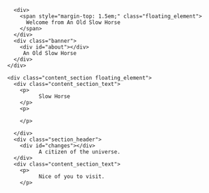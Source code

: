 <html xmlns="http://www.w3.org/1999/xhtml">
  
  <head>
    <meta http-equiv="Content-Type" content="text/html; charset=UTF-8" />
    <title>Wlcome for an Old Slow Horse</title>
    <style type="text/css" media="screen">
  * {
    margin: 0px 0px 0px 0px;
    padding: 0px 0px 0px 0px;
  }

  body, html {
    padding: 3px 3px 3px 3px;

    background-color: #D8DBE2;

    font-family: sans-serif;
    font-size: 11pt;
    text-align: center;
  }

  div.main_page {
    position: relative;
    display: table;

    width: 800px;

    margin-bottom: 3px;
    margin-left: auto;
    margin-right: auto;
    padding: 0px 0px 0px 0px;

    border-width: 2px;
    border-color: #212738;
    border-style: solid;

    background-color: #FFFFFF;

    text-align: center;
  }

  div.page_header {
    height: 180px;
    width: 100%;

    background-color: #F5F6F7;
  }

  div.page_header span {
    margin: 15px 0px 0px 50px;

    font-size: 180%;
    font-weight: bold;
  }

  div.banner {
    padding: 9px 6px 9px 6px;
    background-color: #2A9DF4;
    color: #FFFFFF;
    font-weight: bold;
    font-size: 112%;
    text-align: center;
    position: absolute;
    left: 40%;
    bottom: 30px;
    width: 20%;
  }

  div.table_of_contents {
    clear: left;

    min-width: 200px;

    margin: 3px 3px 3px 3px;

    background-color: #FFFFFF;

    text-align: left;
  }

  div.table_of_contents_item {
    clear: left;

    width: 100%;

    margin: 4px 0px 0px 0px;

    background-color: #FFFFFF;

    color: #000000;
    text-align: left;
  }

  div.table_of_contents_item a {
    margin: 6px 0px 0px 6px;
  }

  div.content_section {
    margin: 3px 3px 3px 3px;

    background-color: #FFFFFF;

    text-align: left;
  }

  div.content_section_text {
    padding: 4px 8px 4px 8px;

    color: #000000;
    font-size: 100%;
  }

  div.content_section_text pre {
    margin: 8px 0px 8px 0px;
    padding: 8px 8px 8px 8px;

    border-width: 1px;
    border-style: dotted;
    border-color: #000000;

    background-color: #F5F6F7;

    font-style: italic;
  }

  div.content_section_text p {
    margin-bottom: 6px;
  }

  div.content_section_text ul, div.content_section_text li {
    padding: 4px 8px 4px 16px;
  }

  div.section_header {
    padding: 3px 6px 3px 6px;

    background-color: #8E9CB2;

    color: #FFFFFF;
    font-weight: bold;
    font-size: 112%;
    text-align: center;
  }

  div.section_header_grey {
    background-color: #9F9386;
  }

  .floating_element {
    position: relative;
    float: left;
  }

  div.table_of_contents_item a,
  div.content_section_text a {
    text-decoration: none;
    font-weight: bold;
  }

  div.table_of_contents_item a:link,
  div.table_of_contents_item a:visited,
  div.table_of_contents_item a:active {
    color: #000000;
  }

  div.table_of_contents_item a:hover {
    background-color: #000000;

    color: #AAAAAA;
  }

  div.content_section_text a:link,
  div.content_section_text a:visited,
   div.content_section_text a:active {
    background-color: #DCDFE6;

    color: #000000;
  }

  div.content_section_text a:hover {
    background-color: #000000;

    color: #DCDFE6;
  }

  div.validator {
  }
    </style>
  </head>
  <body>
    <div class="main_page">
      <div class="page_header floating_element">
       
        <div>
          <span style="margin-top: 1.5em;" class="floating_element">
            Welcome from An Old Slow Horse
          </span>
        </div>
        <div class="banner">
          <div id="about"></div>
           An Old Slow Horse
        </div>
      </div>
     
      <div class="content_section floating_element">
        <div class="content_section_text">
          <p>
                Slow Horse
          </p>
          <p>
              
          </p>

        </div>
        <div class="section_header">
          <div id="changes"></div>
                A citizen of the universe.
        </div>
        <div class="content_section_text">
          <p>
                Nice of you to visit.
          </p>

                       
  


